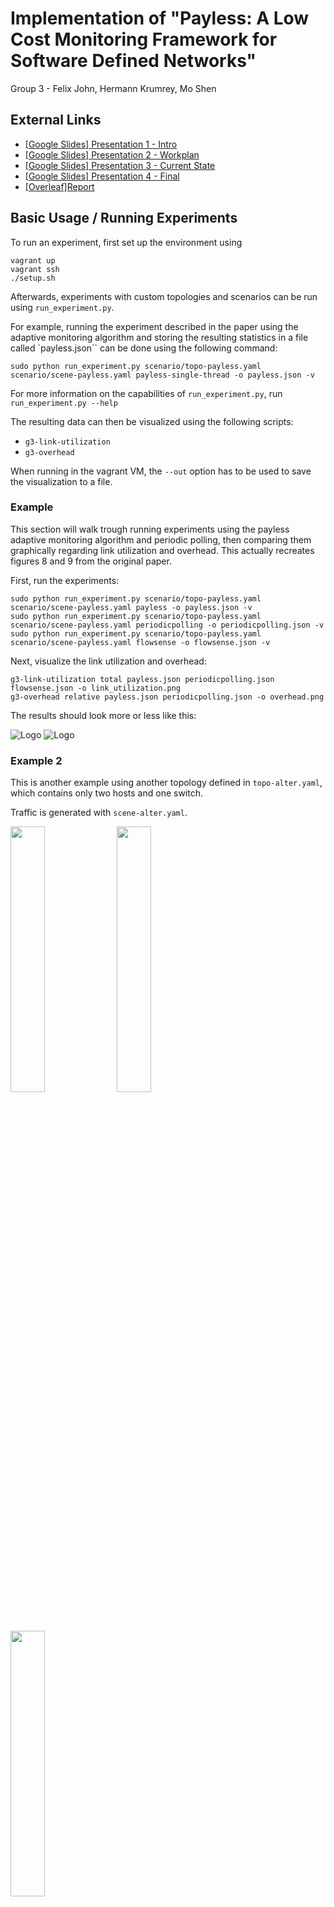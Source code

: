 # Implementation of "Payless: A Low Cost Monitoring Framework for Software Defined Networks"

Group 3 - Felix John, Hermann Krumrey, Mo Shen

## External Links

* [[Google Slides] Presentation 1 - Intro](https://docs.google.com/presentation/d/1GwGdhPBklX1a0Mc3mPx120JL4HVXniASx0nQSMeUonY/edit?usp=sharing)
* [[Google Slides] Presentation 2 - Workplan](https://docs.google.com/presentation/d/1cOJV15FTW7nduS-Dd5oE0FRfpul-1NqREycMjdPl5Ws/edit?usp=sharing)
* [[Google Slides] Presentation 3 - Current State](https://docs.google.com/presentation/d/1nrHpLqo-6GAfGaU2D17n2Hxj6MBwZbVdCZiC_TzPji8/edit?usp=sharing)
* [[Google Slides] Presentation 4 - Final](https://docs.google.com/presentation/d/1i_zV9SfdHYlEqAajD4VDQFWmIu8YRToBWWcRdkgP1ck/edit?usp=sharing)
* [[Overleaf]Report](https://www.overleaf.com/6727518956mwrsttxfzxgm)

## Basic Usage / Running Experiments

To run an experiment, first set up the environment using

```
vagrant up
vagrant ssh
./setup.sh
```

Afterwards, experiments with custom topologies and scenarios can be run
using `run_experiment.py`.

For example, running the experiment described in the paper using the
adaptive monitoring algorithm and storing the resulting statistics in a file
called `payless.json`` can be done using the following command:

```
sudo python run_experiment.py scenario/topo-payless.yaml scenario/scene-payless.yaml payless-single-thread -o payless.json -v
```

For more information on the capabilities of `run_experiment.py`, run `run_experiment.py --help`

The resulting data can then be visualized using the following scripts:

* `g3-link-utilization`
* `g3-overhead`

When running in the vagrant VM, the `--out` option has to be used to save the
visualization to a file.

### Example

This section will walk trough running experiments using the payless adaptive
monitoring algorithm and periodic polling, then comparing them graphically
regarding link utilization and overhead.
This actually recreates figures 8 and 9 from the original paper.

First, run the experiments:

```
sudo python run_experiment.py scenario/topo-payless.yaml scenario/scene-payless.yaml payless -o payless.json -v
sudo python run_experiment.py scenario/topo-payless.yaml scenario/scene-payless.yaml periodicpolling -o periodicpolling.json -v
sudo python run_experiment.py scenario/topo-payless.yaml scenario/scene-payless.yaml flowsense -o flowsense.json -v
```

Next, visualize the link utilization and overhead:

```
g3-link-utilization total payless.json periodicpolling.json flowsense.json -o link_utilization.png
g3-overhead relative payless.json periodicpolling.json -o overhead.png
```
The results should look more or less like this:

![Logo](artifacts/link_utilization.png)
![Logo](artifacts/overhead.png)

### Example 2

This is another example using another topology defined in `topo-alter.yaml`, which contains only two hosts and one switch.

Traffic is generated with `scene-alter.yaml`.

<img src="artifacts/alter-total-link-util.png" width="33%">
<img src="artifacts/alter-overhead-relative.png" width="33%">
<img src="artifacts/alter-overhead-cummulative.png" width="33%">

## Running the API

To run the API, first set up the environment using

```
vagrant up
vagrant ssh
./setup.sh
```

Each monitoring request is stored locally in an SQLite database.

To set up the API with the server listening on `http://127.0.0.1:3000`, run the following Python script:
```
python api/app.py
```

You can interact with the API, using the RESTful API calls described in the paper. 
In contrast to the paper, the API can only request the json data **after** running the different experiments have been
conducted.

There are currently the following parameters supported:
- **metric**: `overhead` or `utilization`
- **monitor_type**: `adaptive` or `periodic_polling` 
- **aggregation_level**: `flow` or `switch`

## Request Examples
Post these code snippets into a separate Python file and run the Python file outside the Vagrant 
environment. 

1. Register a `MonitoringRequest`
```python
import requests
request = {
    "MonitoringRequest": {
        "metric": "utilization",
        "aggregation_level": "switch",
        "monitor": "adaptive"
    }
}
url = 'http://127.0.0.1:3000/payless/object/monitor_request/register'
res = requests.post(url, json=request)
if res.ok:
    print(res.content)
```

2. Delete a `MonitoringRequest`. You receive an access id after registering the monitoring request.
```python
import requests
access_id = 1 # Specify the access id 
url = 'http://127.0.0.1:3000/payless/object/monitor_request/delete/' + str(access_id)
res = requests.post(url)

if res.ok:
    print(res.content)
```

3. Retrieve the desired data according to the `MonitoringRequest`.
```python
import requests
access_id = 1 # Specify the access id 
url = 'http://127.0.0.1:3000/payless/log/retrieve/' + str(access_id)
res = requests.get(url)

if res.ok:
    print(res.content)
```

4. Update existing `MonitoringRequest`.
```python
import requests
access_id = 1 # Specify the access id 
new_request = {
    "MonitoringRequest": {
        "metric": "overhead",
        "aggregation_level": "flow",
        "monitor": "periodic_polling"
    }
}
url = 'http://127.0.0.1:3000/payless/object/monitor_request/update/' + str(access_id)
res = requests.post(url, json=new_request)

if res.ok:
    print(res.content)
```


## Environment Setup - Details

### Mininet

Mininet is responsible for setting up the topology. Use the following command to start mininet.

```
sudo mn -c && sudo python scenario/start_mininet.py scenario/topo-payless.yaml
```

- `sudo mn -c`: clean existing mininet topology and stop controller
- `start_mininet.py`: script to read configurations from a file and start the mininet application
- `topo-payless.yaml`: contains the layout of the network

After the load of the yaml file, the script will dump the connctions in the network and enter the minient CLI shell.

It is recommended to check if the interfaces are cleared or created as excepted before doing anything else.

The following output is expected.
```
Dumping connections
s0 lo:  s0-eth1:s1-eth1 s0-eth2:s2-eth1
s1 lo:  s1-eth1:s0-eth1 s1-eth2:s3-eth1 s1-eth3:s4-eth1
s2 lo:  s2-eth1:s0-eth2 s2-eth2:s5-eth1 s2-eth3:s6-eth1
s3 lo:  s3-eth1:s1-eth2 s3-eth2:h1-eth0 s3-eth3:h2-eth0
s4 lo:  s4-eth1:s1-eth3 s4-eth2:h3-eth0 s4-eth3:h4-eth0
s5 lo:  s5-eth1:s2-eth2 s5-eth2:h5-eth0 s5-eth3:h6-eth0
s6 lo:  s6-eth1:s2-eth3 s6-eth2:h7-eth0 s6-eth3:h8-eth0
h1 h1-eth0:s3-eth2
h2 h2-eth0:s3-eth3
h3 h3-eth0:s4-eth2
h4 h4-eth0:s4-eth3
h5 h5-eth0:s5-eth2
h6 h6-eth0:s5-eth3
h7 h7-eth0:s6-eth2
h8 h8-eth0:s6-eth3
mininet>
```

### Ryu controller

ryu is used to serve as the controller layer of the OpenFlow network. Use the following command to start your ryu application.

```
sudo ryu-manager src/simpleRemoteController.py
```

After all switches are connected. Check the installed flow rules in the mininet CLI:
```
mininet> dpctl dump-flows
```

### Traffic generation

Relevant Files:
```
scenario
├── eval_payless.py
├── packet_raw.py
├── send_raw.py
├── server_raw.py
└── scene-payless.yaml
```

- `eval_payless.py`: reads configuration of tasks from a `yaml` file and execute each task in a separate process.
- `packet_raw.py`: defines content of the packet to send. Used by `send_raw.py`.
- `send_raw.py`: main script for sending. Details see below.
- `server_raw.py`: listens to the given interface and calculates received bytes. Only useful for manual tests.
- `scene-payless.yaml`: defines tasks in the evaluation.

```sh
vagrant@ubuntu-xenial:/vagrant_data/g3/scenario$ m h1 sudo python send_raw.py --name task1 --interface h1-eth0 --start 0 --stop 4 --step 0.1 --number 1 --packet h1h8l800b --delay 1
# terminal output
[6578] task1 socket ready
[6578] task1 start at 1592843630.5969
[6578] task1 4000 bytes sent
[6578] task1 time spent: 4.0011
```
Note: Having a short delay before sending packets is important if several tasks need to be aligned to start at the same time.

If you would like to check the packet on the another side, go with the following command:
```sh
vagrant@ubuntu-xenial:/vagrant_data/g3/scenario$ m h8 sudo python server_raw.py h8-eth0
# terminal output
Socket ready
100 bytes received
100 bytes received
100 bytes received
...
```

Also, it is convenient to check the changes by dumping the flow rules in the mininet CLI:
```
mininet> dpctl dump-flows
...
cookie=0x0, duration=20.700s, table=0, n_packets=1, n_bytes=50, idle_age=5, priority=10,ip,nw_src=11.0.0.0/8,nw_dst=88.0.0.0/8 actions=output:2
...
```

Finally, it is possible to generate a sequence of traffic with the help of a `yaml` file. See examples in `scene-payless.yaml`.
```sh
vagrant@ubuntu-xenial:/vagrant_data/g3/scenario$ sudo python eval_payless.py scene-payless.yaml
# terminal output
[6286] task1 socket ready
[6288] task2 socket ready
[6286] task1 start at 1592843128.5555
[6288] task2 start at 1592843131.5635
[6286] task1 5000000 bytes sent
[6286] task1 time spent: 4.0005
[6265] task1 exited with 0
[6288] task2 2500000 bytes sent
[6288] task2 time spent: 2.0015
[6267] task2 exited with 0
```
